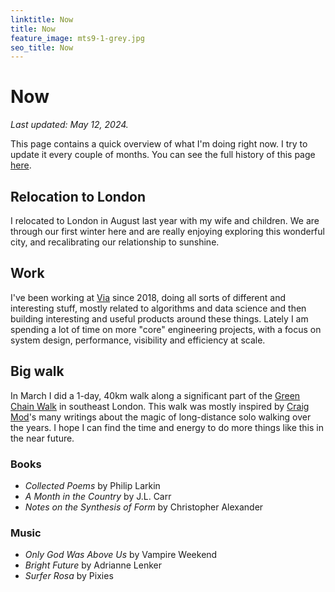 ```yaml
---
linktitle: Now
title: Now
feature_image: mts9-1-grey.jpg
seo_title: Now
---
```


# Now

*Last updated: May 12, 2024.*

This page contains a quick overview of what I'm doing right now. I try to update it every couple of months. You can see the full history of this page [here](https://github.com/clintonboys/clintonboys.github.io/commits/master/now/index.md). 

## Relocation to London

I relocated to London in August last year with my wife and children. We are through our first winter here and are really enjoying exploring this wonderful city, and recalibrating our relationship to sunshine.

## Work

I've been working at [Via](http://ridewithvia.com) since 2018, doing all sorts of different and interesting stuff, mostly related to algorithms and data science and then building interesting and useful products around these things. Lately I am spending a lot of time on more "core" engineering projects, with a focus on system design, performance, visibility and efficiency at scale. 

## Big walk

In March I did a 1-day, 40km walk along a significant part of the [Green Chain Walk](https://tfl.gov.uk/modes/walking/green-chain-walk) in southeast London. This walk was mostly inspired by [Craig Mod](https://www.craigmod.com)'s many writings about the magic of long-distance solo walking over the years. I hope I can find the time and energy to do more things like this in the near future.

### Books

- *Collected Poems* by Philip Larkin
- *A Month in the Country* by J.L. Carr
- *Notes on the Synthesis of Form* by Christopher Alexander

### Music

- *Only God Was Above Us* by Vampire Weekend
- *Bright Future* by Adrianne Lenker
- *Surfer Rosa* by Pixies

